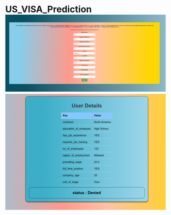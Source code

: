 # US_VISA_Prediction![alt text](<Screenshot 2025-01-18 001819-1.png>)![alt text](<Screenshot 2025-01-18 001854.png>)